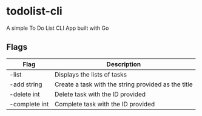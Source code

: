 # todolist-cli

A simple To Do List CLI App built with Go

## Flags


| Flag          | Description                                         |
|---------------|-----------------------------------------------------|
| -list         | Displays the lists of tasks                         |
| -add string   | Create a task with the string provided as the title |
| -delete int   | Delete task with the ID provided                    |
| -complete int | Complete task with the ID provided                  |

